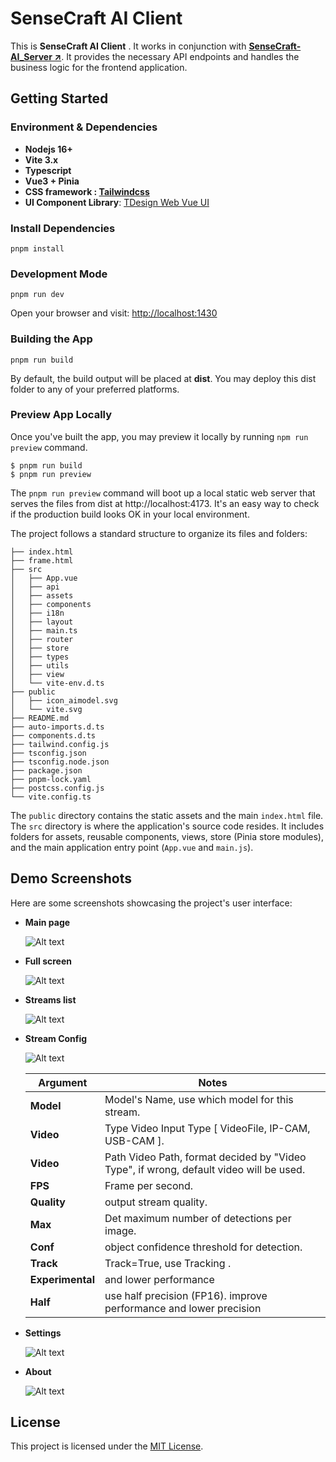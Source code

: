 # SenseCraft AI Client

This is **SenseCraft AI Client** . It works in conjunction with [**SenseCraft-AI_Server ↗**](https://github.com/Seeed-Studio/SenseCraft-AI-Edge.git). It provides the necessary API endpoints and handles the business logic for the frontend application.

## Getting Started

### Environment & Dependencies

- **Nodejs 16+**
- **Vite 3.x**
- **Typescript**
- **Vue3 + Pinia**
- **CSS framework : [Tailwindcss](https://tailwindcss.com/)**
- **UI Component Library**: [TDesign Web Vue UI](https://tdesign.tencent.com/vue/overview)

### Install Dependencies

```
pnpm install
```

### Development Mode

```
pnpm run dev
```

Open your browser and visit: [http://localhost:1430](http://localhost:1430)

### Building the App

```
pnpm run build 
```

By default, the build output will be placed at **dist**. You may deploy this dist folder to any of your preferred platforms.

### Preview App Locally
Once you've built the app, you may preview it locally by running `npm run preview` command.

```
$ pnpm run build
$ pnpm run preview
```

The `pnpm run preview` command will boot up a local static web server that serves the files from dist at http://localhost:4173. It's an easy way to check if the production build looks OK in your local environment.


The project follows a standard structure to organize its files and folders:

```
├── index.html
├── frame.html
├── src
│   ├── App.vue
│   ├── api
│   ├── assets
│   ├── components
│   ├── i18n
│   ├── layout
│   ├── main.ts
│   ├── router
│   ├── store
│   ├── types
│   ├── utils
│   ├── view
│   └── vite-env.d.ts
├── public
│   ├── icon_aimodel.svg
│   └── vite.svg
├── README.md
├── auto-imports.d.ts
├── components.d.ts
├── tailwind.config.js
├── tsconfig.json
├── tsconfig.node.json
├── package.json
├── pnpm-lock.yaml
├── postcss.config.js
└── vite.config.ts
```

The `public` directory contains the static assets and the main `index.html` file. The `src` directory is where the application's source code resides. It includes folders for assets, reusable components, views, store (Pinia store modules), and the main application entry point (`App.vue` and `main.js`).


## Demo Screenshots

Here are some screenshots showcasing the project's user interface:

- **Main page**

  ![Alt text](screenshots/index.png)

- **Full screen**

  ![Alt text](screenshots/fullscreen.png)

- **Streams list**

  ![Alt text](screenshots/stream-list.png)

- **Stream Config**

  ![Alt text](screenshots/config.png)

  | Argument         | Notes                                                                                  |
  | ---------------- | -------------------------------------------------------------------------------------- |
  | **Model**        | Model's Name, use which model for this stream.                                         |
  | **Video**        | Type Video Input Type [ VideoFile, IP-CAM, USB-CAM ].                                  |
  | **Video**        | Path Video Path, format decided by "Video Type", if wrong, default video will be used. |
  | **FPS**          | Frame per second.                                                                      |
  | **Quality**      | output stream quality.                                                                 |
  | **Max**          | Det maximum number of detections per image.                                            |
  | **Conf**         | object confidence threshold for detection.                                             |
  | **Track**        | Track=True, use Tracking .                                                             |
  | **Experimental** | and lower performance                                                                  |
  | **Half**         | use half precision (FP16). improve performance and lower precision                     |


- **Settings**

  ![Alt text](screenshots/settings.png)

- **About**

  ![Alt text](screenshots/about.png)

## License

This project is licensed under the [MIT License](LICENSE).
